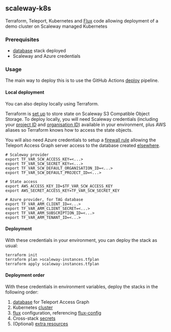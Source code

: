 ## scaleway-k8s

Terraform, Teleport, Kubernetes and [Flux](https://fluxcd.io/) code allowing deployment of a demo cluster on Scaleway managed Kubernetes

### Prerequisites
- [database](/terraform-common/database/) stack deployed
- Scaleway and Azure credentials

### Usage

The main way to deploy this is to use the GitHub Actions [deploy](https://github.com/think-ahead-technologies/teleport-demo/actions/workflows/scw-k8s-deploy.yml) pipeline.

#### Local deployment

You can also deploy locally using Terraform.

Terraform is [set up](/scaleway-instances/provider.tf) to store state on Scaleway S3 Compatible Object Storage. To deploy locally, you will need Scaleway credentials (including your [project ID](https://console.scaleway.com/project/settings) and [organisation ID](https://console.scaleway.com/organization/settings)) available in your environment, plus AWS aliases so Terraform knows how to access the state objects.

You will also need Azure credentials to setup a [firewall rule](/scaleway-instances/db.tf) allowing the Teleport Access Graph server access to the database created [elsewhere](/terraform-common/database/).
```
# Scaleway provider
export TF_VAR_SCW_ACCESS_KEY=<...>
export TF_VAR_SCW_SECRET_KEY=<...>
export TF_VAR_SCW_DEFAULT_ORGANISATION_ID=<...>
export TF_VAR_SCW_DEFAULT_PROJECT_ID=<...>

# State access
export AWS_ACCESS_KEY_ID=$TF_VAR_SCW_ACCESS_KEY
export AWS_SECRET_ACCESS_KEY=TF_VAR_SCW_SECRET_KEY

# Azure provider, for TAG database
export TF_VAR_ARM_CLIENT_ID=<...>
export TF_VAR_ARM_CLIENT_SECRET=<...>
export TF_VAR_ARM_SUBSCRIPTION_ID=<...>
export TF_VAR_ARM_TENANT_ID=<...>
```

#### Deployment
With these credentials in your environment, you can deploy the stack as usual:
```
terraform init
terraform plan >scaleway-instances.tfplan
terraform apply scaleway-instances.tfplan
```

#### Deployment order

With these credentials in environment variables, deploy the stacks in the following order:
1. [database](/terraform-common/database/) for Teleport Access Graph
1. Kubernetes [cluster](/scaleway-k8s/terraform-cluster/)
1. [flux](/scaleway-k8s/terraform-flux/) configuration, referencing [flux-config](/scaleway-k8s/flux-config/)
1. Cross-stack [secrets](/scaleway-k8s/terraform-secrets/)
1. (Optional) [extra resources](/terraform-common/teleport-targets/)